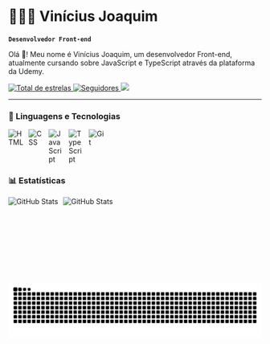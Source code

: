 # 👨🏻‍💻 Vinícius Joaquim

**`Desenvolvedor Front-end`**

<p>Olá 👋! Meu nome é Vinícius Joaquim, um desenvolvedor Front-end, atualmente cursando sobre JavaScript e TypeScript através da plataforma da Udemy.</p>

<div align="left">
    <a href="https://github.com/Vinicius-J?tab=repositories&sort=stargazers">
        <img 
            alt="Total de estrelas" 
            title="Total de estrelas GitHub" 
            src="https://custom-icon-badges.demolab.com/github/stars/Vinicius-J?color=55960c&style=for-the-badge&labelColor=488207&logo=star&label=estrelas"
        />
    </a>
    <a href="https://github.com/Vinicius-J?tab=followers">
        <img 
            alt="Seguidores" 
            title="Me siga no GitHub" 
            src="https://custom-icon-badges.demolab.com/github/followers/Vinicius-J?color=236ad3&labelColor=1155ba&style=for-the-badge&logo=github&label=Seguidores&logoColor=white"
        />
    </a>
    <a href="https://www.linkedin.com/in/vinicius-j" target="_blank">
        <img 
        target="_blank"
        src="https://img.shields.io/badge/-LinkedIn-%230077B5?style=for-the-badge&logo=linkedin&logoColor=white">
    </a> 
</div>

<!-- <img align="center" 
alt="background" 
title="Dark Souls" 
width="100%" 
style="padding: 10px;" 
src="./src/Arte Conceitual Guerreiro.gif"> -->

---

### 🤖 Linguagens e Tecnologias

<img 
    align="left" 
    alt="HTML" 
    title="HTML" 
    width="30px" 
    style="padding-right: 10px;" 
    src="https://cdn.jsdelivr.net/gh/devicons/devicon@latest/icons/html5/html5-original.svg" 
/>
<img 
    align="left" 
    alt="CSS" 
    title="CSS"
    width="30px" 
    style="padding-right: 10px;" 
    src="https://cdn.jsdelivr.net/gh/devicons/devicon@latest/icons/css3/css3-original.svg" 
/>
<img 
    align="left" 
    alt="JavaScript" 
    title="JavaScript"
    width="30px" 
    style="padding-right: 10px;" 
    src="https://cdn.jsdelivr.net/gh/devicons/devicon@latest/icons/javascript/javascript-original.svg" 
/>
<img 
    align="left" 
    alt="TypeScript"
    title="TypeScript" 
    width="30px" 
    style="padding-right: 10px;" 
    src="https://cdn.jsdelivr.net/gh/devicons/devicon@latest/icons/typescript/typescript-original.svg" 
/>
<img 
    align="left" 
    alt="Git" 
    title="Git"
    width="30px" 
    style="padding-right: 10px;" 
    src="https://cdn.jsdelivr.net/gh/devicons/devicon@latest/icons/git/git-original.svg" 
/>

<br clear="both">

### 📊 Estatísticas

<div>
  <img 
    align="left"
    alt="GitHub Stats"
    height="170"
    style="padding-right: 10px;"
    src="https://github-readme-stats.vercel.app/api?username=Vinicius-J&show_icons=true&theme=tokyonight&include_all_commits=true&locale=pt-br"
  />

<img
      align="left"
      alt="GitHub Stats"
      height="170"
      src="https://github-readme-stats.vercel.app/api/top-langs/?username=vinicius-J&theme=tokyonight&layout=compact&custom_title=Tecnologias&langs_count=9"
  />

  <picture align="center">
  <source media="(prefers-color-scheme: dark)" srcset="https://raw.githubusercontent.com/Vinicius-J/Vinicius-J/output/github-contribution-grid-snake-dark.svg">
  <source media="(prefers-color-scheme: light)" srcset="https://raw.githubusercontent.com/Vinicius-J/Vinicius-J/output/github-contribution-grid-snake-dark.svg">
  <img align="center" alt="github contribution grid snake animation" src="https://raw.githubusercontent.com/Vinicius-J/Vinicius-J/output/github-contribution-grid-snake.svg">
</picture>

 <!-- <img align="right" height="150" src="https://i.imgflip.com/9cbfsd.gif" /> -->
  
</div>

<br clear="both">

<!-- ### 🖥️ Portifólio

- [Projeto 1](#)
- [Projeto 2](#)
- [Projeto 3](#)
- [Projeto 4](#) -->
